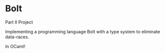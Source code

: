 # Bolt

Part II Project

Implementing a programming language Bolt with a type system to eliminate data-races.

In OCaml!
